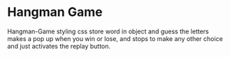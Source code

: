 # Hangman Game
 Hangman-Game
 styling css 
 store word in object and guess the letters
 makes a pop up when you win or lose, and stops to make any other choice and just activates the replay button.
